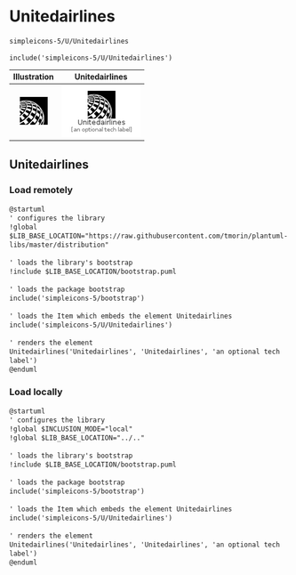 # Unitedairlines


```text
simpleicons-5/U/Unitedairlines
```

```text
include('simpleicons-5/U/Unitedairlines')
```



| Illustration | Unitedairlines |
| :---: | :---: |
| ![illustration for Illustration](../../simpleicons-5/U/Unitedairlines.png) | ![illustration for Unitedairlines](../../simpleicons-5/U/Unitedairlines.Local.png) |




## Unitedairlines

### Load remotely
```plantuml
@startuml
' configures the library
!global $LIB_BASE_LOCATION="https://raw.githubusercontent.com/tmorin/plantuml-libs/master/distribution"

' loads the library's bootstrap
!include $LIB_BASE_LOCATION/bootstrap.puml

' loads the package bootstrap
include('simpleicons-5/bootstrap')

' loads the Item which embeds the element Unitedairlines
include('simpleicons-5/U/Unitedairlines')

' renders the element
Unitedairlines('Unitedairlines', 'Unitedairlines', 'an optional tech label')
@enduml
```

### Load locally
```plantuml
@startuml
' configures the library
!global $INCLUSION_MODE="local"
!global $LIB_BASE_LOCATION="../.."

' loads the library's bootstrap
!include $LIB_BASE_LOCATION/bootstrap.puml

' loads the package bootstrap
include('simpleicons-5/bootstrap')

' loads the Item which embeds the element Unitedairlines
include('simpleicons-5/U/Unitedairlines')

' renders the element
Unitedairlines('Unitedairlines', 'Unitedairlines', 'an optional tech label')
@enduml
```

